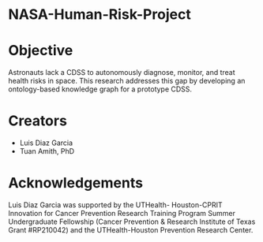 # NASA-Human-Risk-Project
# Objective
Astronauts lack a CDSS to autonomously diagnose, monitor, and treat health risks in space. This research addresses this gap by developing an ontology-based knowledge graph for a prototype CDSS.
# Creators
- Luis Diaz Garcia
- Tuan Amith, PhD
# Acknowledgements
Luis Diaz Garcia was supported by the UTHealth- Houston-CPRIT Innovation for Cancer Prevention Research Training Program Summer Undergraduate Fellowship (Cancer Prevention & Research Institute of Texas Grant #RP210042) and the UTHealth-Houston Prevention Research Center.
